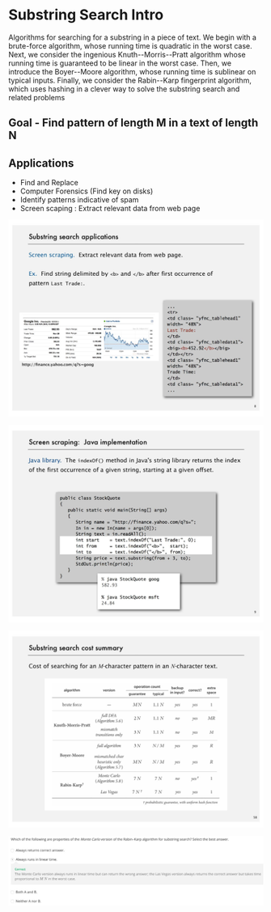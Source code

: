 # Substring Search Intro

Algorithms for searching for a substring in a piece of text. We begin with a brute-force algorithm, whose running time is quadratic in the worst case. Next, we consider the ingenious Knuth--Morris--Pratt algorithm whose running time is guaranteed to be linear in the worst case. Then, we introduce the Boyer--Moore algorithm, whose running time is sublinear on typical inputs. Finally, we consider the Rabin--Karp fingerprint algorithm, which uses hashing in a clever way to solve the substring search and related problems

## Goal - Find pattern of length M in a text of length N

## Applications

- Find and Replace
- Computer Forensics (Find key on disks)
- Identify patterns indicative of spam
- Screen scaping : Extract relevant data from web page

![image](../../media/Substring-Search-Intro-image1.jpg)

![image](../../media/Substring-Search-Intro-image2.jpg)

![image](../../media/Substring-Search-Intro-image3.jpg)

![image](../../media/Substring-Search-Intro-image4.jpg)
